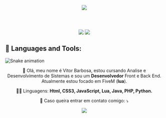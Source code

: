 <p align="center">
  <img src="https://discord.c99.nl/widget/theme-1/173713267502350336.png">
</p>

<br><br>

<p align="center">
  <img src="https://github-readme-stats.vercel.app/api?username=ExtraPlays&show_icons=true&theme=dark">
  <img src="https://github-readme-stats.vercel.app/api/top-langs/?username=ExtraPlays&theme=dark">  
</p>

## 📡 Languages and Tools:

![Snake animation](https://github.com/zSpl1nterUS/zSpl1nterUS/blob/output/github-contribution-grid-snake.svg)

<p align="center"> 
  💬 Olá, meu nome é Vitor Barbosa, estou cursando Analise e Desenvolvimento de Sistemas e sou um <strong>Desenvolvedor</strong> Front e Back End.<br>
  Atualmente estou focado em FiveM (<strong>lua</strong>).
</p>

<p align="center">
  👨‍💻 Linguagens: <strong>Html, CSS3, JavaScript, Lua, Java, PHP, Python.</strong>
</p>

<p align="center">
  💌 Caso queira entrar em contato comigo: ⤵️
</p>

<p align="center">
  <a href="mailto:extraplays324@gmail.com" alt="Gmail">
  <img src="https://img.shields.io/badge/-Gmail-FF0000?style=flat-square&labelColor=FF0000&logo=gmail&logoColor=white&link=LINK-DO-SEU-EMAIL" /></a>
</p>
